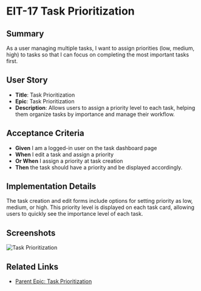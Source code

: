 # EIT-17 Task Prioritization

## Summary
As a user managing multiple tasks, I want to assign priorities (low, medium, high) to tasks so that I can focus on completing the most important tasks first.

## User Story
- **Title**: Task Prioritization
- **Epic**: Task Prioritization
- **Description**: Allows users to assign a priority level to each task, helping them organize tasks by importance and manage their workflow.

## Acceptance Criteria
- **Given** I am a logged-in user on the task dashboard page
- **When** I edit a task and assign a priority
- **Or When** I assign a priority at task creation
- **Then** the task should have a priority and be displayed accordingly.

## Implementation Details
The task creation and edit forms include options for setting priority as low, medium, or high. This priority level is displayed on each task card, allowing users to quickly see the importance level of each task.

## Screenshots
![Task Prioritization](./screenshots/task-prioritization.png)

## Related Links
- [Parent Epic: Task Prioritization](../README.md)
